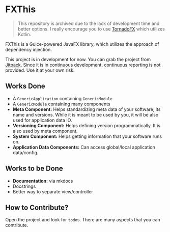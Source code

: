 # FXThis

 > This repository is archived due to the lack of development time and
 > better options. I really encourage you to use [TornadoFX][tornadofx_url]
 > which utilizes Kotlin.

[tornadofx_url]: https://tornadofx.io

FXThis is a Guice-powered JavaFX library, which utilizes the approach of
dependency injection.

This project is in development for now. You can grab the project from
[Jitpack](https://jitpack.io/#erayerdin/fxthis). Since it is in continuous
development, continuous reporting is not provided. Use it at your own risk.

## Works Done

 - A `GenericApplication` containing `GenericModule`
 - A `GenericModule` containing many components
 - **Meta Component:** Helps standardizing meta data
 of your software; its name and versions. While it
 is meant to be used by you, it will be also used
 for application data IO.
 - **Versioning Component:** Helps defining version
 programmatically. It is also used by meta component.
 - **System Component:** Helps getting information
 that your software runs on.
 - **Application Data Components:** Can access global/local application
 data/config.

## Works to be Done

 - **Documentation:** via mkdocs
 - Docstrings
 - Better way to separate view/controller
 
## How to Contribute?

Open the project and look for `todo`s. There are many aspects that you can
contribute.
